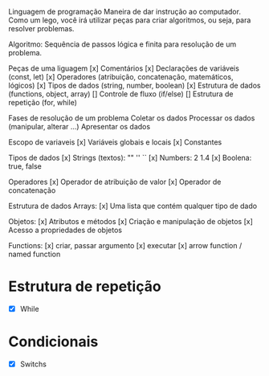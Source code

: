 Linguagem de programação
Maneira de dar instrução ao computador.
Como um lego, você irá utilizar peças para criar algoritmos, ou seja, para resolver problemas.

Algoritmo: Sequência de passos lógica e finita para resolução de um problema.

Peças de uma liguagem
[x] Comentários
[x] Declarações de variáveis (const, let)
[x] Operadores (atribuição, concatenação, matemáticos, lógicos)
[x] Tipos de dados (string, number, boolean)
[x] Estrutura de dados (functions, object, array)
[] Controle de fluxo (if/else)
[] Estrutura de repetição (for, while)

Fases de resolução de um problema
Coletar os dados
Processar os dados (manipular, alterar ...)
Apresentar os dados

Escopo de variaveis
[x] Variáveis globais e locais
[x] Constantes

Tipos de dados
[x] Strings (textos): "" '' ``
[x] Numbers: 2 1.4
[x] Boolena: true, false

Operadores
[x] Operador de atribuição de valor
[x] Operador de concatenação

Estrutura de dados
Arrays:
[x] Uma lista que contém qualquer tipo de dado

Objetos:
[x] Atributos e métodos
[x] Criação e manipulação de objetos
[x] Acesso a propriedades de objetos

Functions:
[x] criar, passar argumento
[x] executar
[x] arrow function / named function

# Estrutura de repetição

- [x] While

# Condicionais

- [x] Switchs